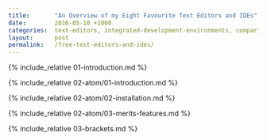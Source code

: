 ```yaml
---
title:       "An Overview of my Eight Favourite Text Editors and IDEs"
date:        2016-05-10 +1000
categories:  text-editors, integrated-development-environments, comparisons
layout:      post
permalink:   /free-text-editors-and-ides/
---
```


{% include_relative 01-introduction.md %}

{% include_relative 02-atom/01-introduction.md %}

{% include_relative 02-atom/02-installation.md %}

{% include_relative 02-atom/03-merits-features.md %}

{% include_relative 03-brackets.md %}
